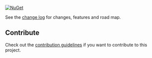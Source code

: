 [![NuGet](https://img.shields.io/nuget/v/Zenseless.Sound.svg)](https://www.nuget.org/packages/Zenseless.Sound/)

See the [change log](CHANGELOG.md) for changes, features and road map.

## Contribute
Check out the [contribution guidelines](CONTRIBUTING.md) if you want to contribute to this project.
